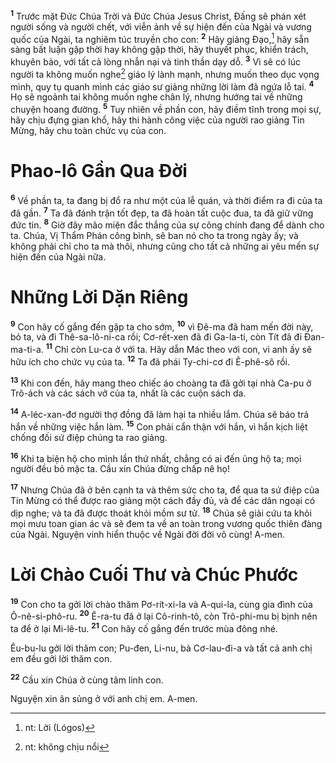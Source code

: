 <sup><b>1</b></sup> Trước mặt Đức Chúa Trời và Đức Chúa Jesus Christ, Đấng sẽ phán xét người sống và người chết, với viễn ảnh về sự hiện đến của Ngài và vương quốc của Ngài, ta nghiêm túc truyền cho con: <sup><b>2</b></sup> Hãy giảng Đạo,[^1-cf1a7e66-662e-4d24-8d40-0d297208c15e] hãy sẵn sàng bất luận gặp thời hay không gặp thời, hãy thuyết phục, khiển trách, khuyên bảo, với tất cả lòng nhẫn nại và tinh thần dạy dỗ. <sup><b>3</b></sup> Vì sẽ có lúc người ta không muốn nghe[^2-cf1a7e66-662e-4d24-8d40-0d297208c15e] giáo lý lành mạnh, nhưng muốn theo dục vọng mình, quy tụ quanh mình các giáo sư giảng những lời làm đã ngứa lỗ tai. <sup><b>4</b></sup> Họ sẽ ngoảnh tai không muốn nghe chân lý, nhưng hướng tai về những chuyện hoang đường. <sup><b>5</b></sup> Tuy nhiên về phần con, hãy điềm tĩnh trong mọi sự, hãy chịu đựng gian khổ, hãy thi hành công việc của người rao giảng Tin Mừng, hãy chu toàn chức vụ của con.


# Phao-lô Gần Qua Đời
<sup><b>6</b></sup> Về phần ta, ta đang bị đổ ra như một của lễ quán, và thời điểm ra đi của ta đã gần. <sup><b>7</b></sup> Ta đã đánh trận tốt đẹp, ta đã hoàn tất cuộc đua, ta đã giữ vững đức tin. <sup><b>8</b></sup> Giờ đây mão miện đắc thắng của sự công chính đang để dành cho ta. Chúa, Vị Thẩm Phán công bình, sẽ ban nó cho ta trong ngày ấy; và không phải chỉ cho ta mà thôi, nhưng cũng cho tất cả những ai yêu mến sự hiện đến của Ngài nữa.


# Những Lời Dặn Riêng
<sup><b>9</b></sup> Con hãy cố gắng đến gặp ta cho sớm, <sup><b>10</b></sup> vì Đê-ma đã ham mến đời này, bỏ ta, và đi Thê-sa-lô-ni-ca rồi; Cơ-rết-xen đã đi Ga-la-ti, còn Tít đã đi Đan-ma-ti-a. <sup><b>11</b></sup> Chỉ còn Lu-ca ở với ta. Hãy dẫn Mác theo với con, vì anh ấy sẽ hữu ích cho chức vụ của ta. <sup><b>12</b></sup> Ta đã phái Ty-chi-cơ đi Ê-phê-sô rồi.

<sup><b>13</b></sup> Khi con đến, hãy mang theo chiếc áo choàng ta đã gởi tại nhà Ca-pu ở Trô-ách và các sách vở của ta, nhất là các cuộn sách da.

<sup><b>14</b></sup> A-léc-xan-đơ người thợ đồng đã làm hại ta nhiều lắm. Chúa sẽ báo trả hắn về những việc hắn làm. <sup><b>15</b></sup> Con phải cẩn thận với hắn, vì hắn kịch liệt chống đối sứ điệp chúng ta rao giảng.

<sup><b>16</b></sup> Khi ta biện hộ cho mình lần thứ nhất, chẳng có ai đến ủng hộ ta; mọi người đều bỏ mặc ta. Cầu xin Chúa đừng chấp nê họ!

<sup><b>17</b></sup> Nhưng Chúa đã ở bên cạnh ta và thêm sức cho ta, để qua ta sứ điệp của Tin Mừng có thể được rao giảng một cách đầy đủ, và để các dân ngoại có dịp nghe; và ta đã được thoát khỏi mồm sư tử. <sup><b>18</b></sup> Chúa sẽ giải cứu ta khỏi mọi mưu toan gian ác và sẽ đem ta về an toàn trong vương quốc thiên đàng của Ngài. Nguyện vinh hiển thuộc về Ngài đời đời vô cùng! A-men.


# Lời Chào Cuối Thư và Chúc Phước
<sup><b>19</b></sup> Con cho ta gởi lời chào thăm Pơ-rít-xi-la và A-qui-la, cùng gia đình của Ô-nê-si-phô-ru. <sup><b>20</b></sup> Ê-ra-tu đã ở lại Cô-rinh-tô, còn Trô-phi-mu bị bịnh nên ta để ở lại Mi-lê-tu. <sup><b>21</b></sup> Con hãy cố gắng đến trước mùa đông nhé.

Êu-bu-lu gởi lời thăm con; Pu-đen, Li-nu, bà Cơ-lau-đi-a và tất cả anh chị em đều gởi lời thăm con.

<sup><b>22</b></sup> Cầu xin Chúa ở cùng tâm linh con.

Nguyện xin ân sủng ở với anh chị em. A-men.

[^1-cf1a7e66-662e-4d24-8d40-0d297208c15e]: nt: Lời (Lógos)
[^2-cf1a7e66-662e-4d24-8d40-0d297208c15e]: nt: không chịu nổi
